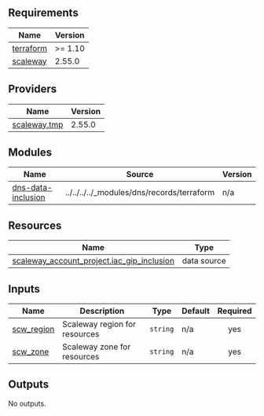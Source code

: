 <!-- BEGIN_TF_DOCS -->
## Requirements

| Name | Version |
|------|---------|
| <a name="requirement_terraform"></a> [terraform](#requirement\_terraform) | >= 1.10 |
| <a name="requirement_scaleway"></a> [scaleway](#requirement\_scaleway) | 2.55.0 |

## Providers

| Name | Version |
|------|---------|
| <a name="provider_scaleway.tmp"></a> [scaleway.tmp](#provider\_scaleway.tmp) | 2.55.0 |

## Modules

| Name | Source | Version |
|------|--------|---------|
| <a name="module_dns-data-inclusion"></a> [dns-data-inclusion](#module\_dns-data-inclusion) | ../../../../_modules/dns/records/terraform | n/a |

## Resources

| Name | Type |
|------|------|
| [scaleway_account_project.iac_gip_inclusion](https://registry.terraform.io/providers/scaleway/scaleway/2.55.0/docs/data-sources/account_project) | data source |

## Inputs

| Name | Description | Type | Default | Required |
|------|-------------|------|---------|:--------:|
| <a name="input_scw_region"></a> [scw\_region](#input\_scw\_region) | Scaleway region for resources | `string` | n/a | yes |
| <a name="input_scw_zone"></a> [scw\_zone](#input\_scw\_zone) | Scaleway zone for resources | `string` | n/a | yes |

## Outputs

No outputs.
<!-- END_TF_DOCS -->
